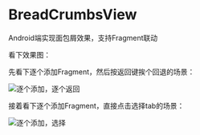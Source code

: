 # BreadCrumbsView
Android端实现面包屑效果，支持Fragment联动

看下效果图：

先看下逐个添加Fragment，然后按返回键挨个回退的场景：

![逐个添加，逐个返回](https://img-blog.csdnimg.cn/20200526154805719.gif)

接着看下逐个添加Fragment，直接点击选择tab的场景：

![逐个添加，选择](https://img-blog.csdnimg.cn/20200526154806814.gif)
